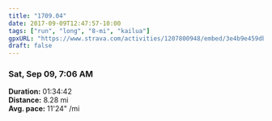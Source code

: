 ```yaml
---
title: "1709.04"
date: 2017-09-09T12:47:57-10:00
tags: ["run", "long", "8-mi", "kailua"]
gpxURL: "https://www.strava.com/activities/1207800948/embed/3e4b9e459db80d869a1232aaabb5c4c3f30ce6aa"
draft: false
---
```


### Sat, Sep 09, 7:06 AM

**Duration:** 01:34:42  
**Distance:** 8.28 mi  
**Avg. pace:** 11'24" /mi